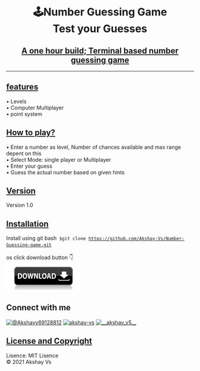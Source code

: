 <h1 align="center"><b>🕹Number Guessing Game<br>Test your Guesses
 </b></h1>
<h2 align="center"><u><b>A one hour build; Terminal based number guessing game</u></b></h3>


----------------------------

  <p>
    <h2><u><b> features</u></b> </h2>
    &bull; Levels <br>
    &bull; Computer Multiplayer <br>
    &bull; point system <br>
 </p>
 
 <p>
   <h2><u><b> How to play?</b></u></h3> 
   &bull; Enter a number as level, Number of chances available and max range depent on this <br>
   &bull; Select Mode: single player or Multiplayer <br>
   &bull; Enter your guess <br>
   &bull; Guess the actual number based on given hints <br>
  </p>
 
 <h2 align='left'><u><b>Version</u></b></h2>
 Version 1.0
 
 <h2><u><b>Installation</u></b></h2>
 
 Install using git bash<code> $git clone https://github.com/Akshay-Vs/Number-Guessing-game.git </code><br>
 os click download button 👇 <br>
 <a href="https://github.com/Akshay-Vs/Number-Guessing-game/archive/refs/heads/main.zip" target="blank"><img align="center" src="https://github.com/Akshay-Vs/resources/blob/main/src/download_bt.png" alt="blank" height="78" width="200" /></a>
 
<h2 align="left"><b>Connect with me</b></h4>
<p align="left">
<a href="https://twitter.com/@Akshayv69128812" target="blank"><img align="center" src="https://raw.githubusercontent.com/rahuldkjain/github-profile-readme-generator/master/src/images/icons/Social/twitter.svg" alt="@Akshayv69128812" height="30" width="40" /></a>
<a href="https://stackoverflow.com/users/akshay-vs" target="blank"><img align="center" src="https://raw.githubusercontent.com/rahuldkjain/github-profile-readme-generator/master/src/images/icons/Social/stack-overflow.svg" alt="akshay-vs" height="30" width="40" /></a>
<a href="https://instagram.com/akshay._.vs__" target="blank"><img align="center" src="https://raw.githubusercontent.com/rahuldkjain/github-profile-readme-generator/master/src/images/icons/Social/instagram.svg" alt="__akshay_v5__" height="30" width="40" /></a>
</p>
 
<h2 align='left'><u><b>License and Copyright</b></u></h2>
Lisence: MIT Lisence<br>
&#169; 2021 Akshay Vs
